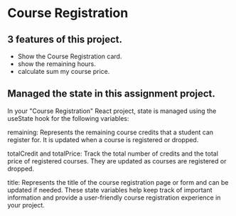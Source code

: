 # Course Registration

## 3 features of this project.

- Show the Course Registration card.
- show the remaining hours.
- calculate sum my course price.

## Managed the state in this assignment project.

In your "Course Registration" React project, state is managed using the useState hook for the following variables:

remaining: Represents the remaining course credits that a student can register for. It is updated when a course is registered or dropped.

totalCredit and totalPrice: Track the total number of credits and the total price of registered courses. They are updated as courses are registered or dropped.

title: Represents the title of the course registration page or form and can be updated if needed. These state variables help keep track of important information and provide a user-friendly course registration experience in your project.

